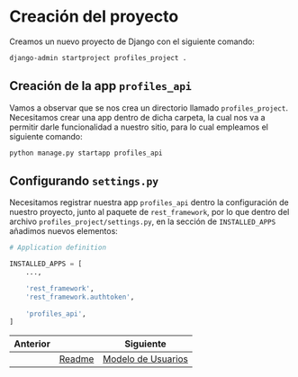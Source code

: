 # Creación del proyecto

Creamos un nuevo proyecto de Django con el siguiente comando:

```txt
django-admin startproject profiles_project .
```

## Creación de la app `profiles_api`

Vamos a observar que se nos crea un directorio llamado `profiles_project`. Necesitamos crear una app dentro de dicha carpeta, la cual nos va a permitir darle funcionalidad a nuestro sitio, para lo cual empleamos el siguiente comando:

```txt
python manage.py startapp profiles_api
```

## Configurando `settings.py`

Necesitamos registrar nuestra app `profiles_api` dentro la configuración de nuestro proyecto, junto al paquete de `rest_framework`, por lo que dentro del archivo `profiles_project/settings.py`, en la sección de `INSTALLED_APPS` añadimos nuevos elementos:

```py
# Application definition

INSTALLED_APPS = [
    ...,

    'rest_framework',
    'rest_framework.authtoken',
    
    'profiles_api',
]
```

| Anterior |                        | Siguiente                                   |
| -------- | ---------------------- | ------------------------------------------- |
|          | [Readme](../../README.md) | [Modelo de Usuarios](02_Modelo_Usuarios.md) |
